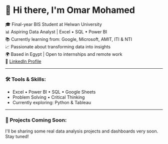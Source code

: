 # 👋 Hi there, I'm Omar Mohamed

🎓 Final-year BIS Student at Helwan University  
📊 Aspiring Data Analyst | Excel • SQL • Power BI  
📚 Currently learning from: Google, Microsoft, AMIT, ITI & NTI  
📈 Passionate about transforming data into insights  
🌍 Based in Egypt | Open to internships and remote work  
🔗 [LinkedIn Profile](omar-mohamed-050894285)

---

### 🛠️ Tools & Skills:
- Excel • Power BI • SQL • Google Sheets
- Problem Solving • Critical Thinking
- Currently exploring: Python & Tableau

---

### 📌 Projects Coming Soon:
I'll be sharing some real data analysis projects and dashboards very soon. Stay tuned!
